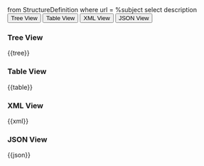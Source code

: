 <fql output="inline">
from
	StructureDefinition
where
	url = %subject
select
  description
</fql>

<div class="tab">
  <button class="tablinks active" onclick="openTab(event, 'Tree View')">Tree View</button>
  <button class="tablinks" onclick="openTab(event, 'Table View')">Table View</button>
  <button class="tablinks" onclick="openTab(event, 'XML View')">XML View</button>
  <button class="tablinks" onclick="openTab(event, 'JSON View')">JSON View</button>
</div>

<div id="Tree View" class="tabcontent expandedexample" style="display:block">
  <h3>Tree View</h3>
  {{tree}}
</div>
<div id="Table View" class="tabcontent expandedexample">
  <h3>Table View</h3>
 {{table}}
</div>
<div id="XML View" class="tabcontent">
  <h3>XML View</h3>
 {{xml}}
</div>
<div id="JSON View" class="tabcontent">
  <h3>JSON View</h3>
 {{json}}
</div>